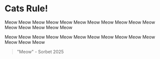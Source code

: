 # Cats Rule!

Meow Meow Meow Meow Meow Meow Meow Meow Meow Meow Meow Meow Meow Meow Meow Meow

Meow Meow Meow Meow Meow Meow Meow Meow Meow Meow Meow Meow Meow Meow

> "Meow" - Sorbet 2025
